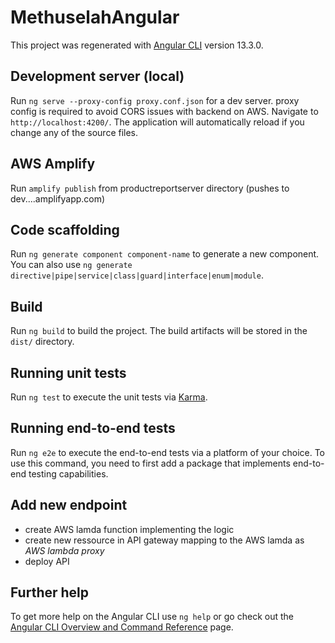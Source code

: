 # MethuselahAngular

This project was regenerated with [Angular CLI](https://github.com/angular/angular-cli) version 13.3.0.

## Development server (local)

Run `ng serve --proxy-config proxy.conf.json` for a dev server. proxy config is required to avoid CORS issues with backend on AWS. 
Navigate to `http://localhost:4200/`. The application will automatically reload if you change any of the source files.

## AWS Amplify

Run `amplify publish` from productreportserver directory (pushes to dev....amplifyapp.com)

## Code scaffolding

Run `ng generate component component-name` to generate a new component. You can also use `ng generate directive|pipe|service|class|guard|interface|enum|module`.

## Build

Run `ng build` to build the project. The build artifacts will be stored in the `dist/` directory.

## Running unit tests

Run `ng test` to execute the unit tests via [Karma](https://karma-runner.github.io).

## Running end-to-end tests

Run `ng e2e` to execute the end-to-end tests via a platform of your choice. To use this command, you need to first add a package that implements end-to-end testing capabilities.


## Add new endpoint

* create AWS lamda function implementing the logic
* create new ressource in API gateway mapping to the AWS lamda as *AWS lambda proxy*
* deploy API

## Further help

To get more help on the Angular CLI use `ng help` or go check out the [Angular CLI Overview and Command Reference](https://angular.io/cli) page.
